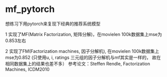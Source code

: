 # mf_pytorch
想练习下用pytorch来复现下经典的推荐系统模型

1 实现了MF(Matrix Factorization, 矩阵分解)，在movielen 100k数据集上mse为0.853左右

2 实现了FM(Factorization machines, 因子分解机), 在movielen 100k数据集上mse为0.852
(只使用u, i, ratings 三元组的因子分解机与mf其实是一样的， 故在相同数据集上的结果也差不多）
参考论文：Steffen Rendle, Factorization Machines, ICDM2010

